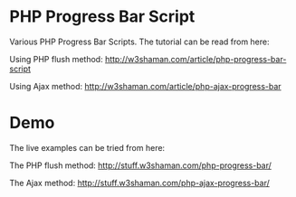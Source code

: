 # PHP Progress Bar Script
Various PHP Progress Bar Scripts. The tutorial can be read from here:

Using PHP flush method:
http://w3shaman.com/article/php-progress-bar-script

Using Ajax method:
http://w3shaman.com/article/php-ajax-progress-bar


# Demo
The live examples can be tried from here:

The PHP flush method:
http://stuff.w3shaman.com/php-progress-bar/

The Ajax method:
http://stuff.w3shaman.com/php-ajax-progress-bar/
